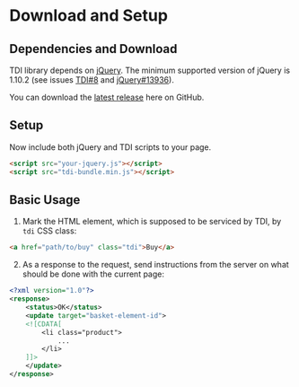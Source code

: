 # Download and Setup

## Dependencies and Download

TDI library depends on [jQuery](http://jquery.com/download/). The minimum supported version of jQuery is 1.10.2 (see issues [TDI#8](https://github.com/twinstone/tdi/issues/8) and [jQuery#13936](https://bugs.jquery.com/ticket/13936)).

You can download the [latest release](https://github.com/twinstone/tdi/releases/latest) here on GitHub.

## Setup

Now include both jQuery and TDI scripts to your page.

```html
<script src="your-jquery.js"></script>
<script src="tdi-bundle.min.js"></script>
```

## Basic Usage


1. Mark the HTML element, which is supposed to be serviced by TDI, by `tdi` CSS class:

```html
<a href="path/to/buy" class="tdi">Buy</a>
```

2. As a response to the request, send instructions from the server on what should be done with the current page:

```xml
<?xml version="1.0"?>
<response>
    <status>OK</status>
    <update target="basket-element-id">
    <![CDATA[
        <li class="product">
            ... 
        </li>
    ]]>  
    </update>   
</response>  
```
